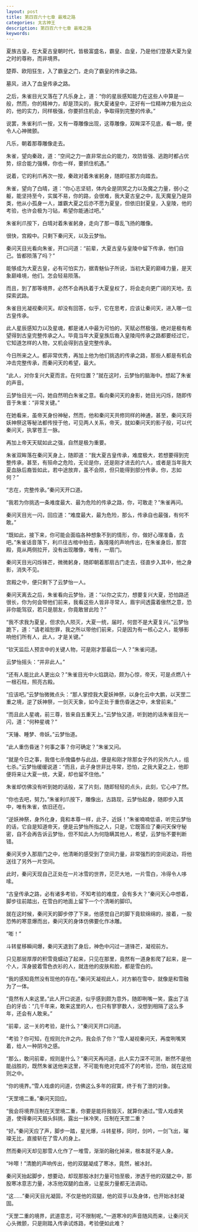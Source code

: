 ```yaml
---
layout: post
title: 第四百六十七章 最难之路
categories: 太古神王
description: 第四百六十七章 最难之路
keywords:
---
```


夏族古皇，在大夏古皇朝时代，皆极富盛名，霸皇、血皇，乃是他们登基大夏为皇之时的尊称，而非境界。

楚莽、欧阳狂生，入了霸皇之门，走向了霸皇的传承之路。

墓风，进入了血皇传承之路。

之后，朱雀目光又落在了凡乐身上，道：“你的星辰感知能力在这些人中算是一般，然而，你的精神力，却是顶尖的，我大夏诸皇中，正好有一位精神力极为出众的，他的实力，同样极强，你要抓住机会，争取得到完整的传承。”

说罢，朱雀利爪一按，又有一尊雕像出现，这尊雕像，双眸深不见底，看一眼，便令人心神微颤。

凡乐，朝着那尊雕像走去。

朱雀，望向秦政，道：“空间之力一直非常出众的能力，攻防皆强、逃跑时都占优势，综合能力强横，你也一样，要抓住机遇。”

说着，它的利爪再次一按，秦政对着朱雀躬身，随即往那方向踏去。

朱雀，望向了白晴，道：“你心志坚韧，体内全是阴冥之力以及魔之力量，弱小之躯，能坚持至今，实属不易，你的路，会很难，我大夏古皇之中，乱天魔皇乃是异类，他从小孤身一人，雄霸大夏之后亦不愿为夏皇，但依旧封夏皇，入皇陵，他的考验，也许会极为刁钻，希望你能通过吧。”

朱雀利爪按下，白晴对着朱雀躬身，走向了那一尊乱飞扬的雕像。

很快，宫殿中。只剩下秦问天，以及云梦怡。

秦问天目光看向朱雀，开口问道：“前辈，大夏古皇与皇陵中留下传承，他们自己。皆都陨落了吗？”

能够成为大夏古皇，必有可怕实力，据青魅仙子所说，当初大夏的巅峰力量，是天象巅峰境，他们。怎会轻易陨落。

而且，到了那等境界，必然不会再执着于大夏皇权了，将会走向更广阔的天地，去探索武路。

朱雀目光凝视秦问天。却没有回答，似乎，它在思考，应该让秦问天，进入哪一位古皇传承。

此人星辰感知力以及星魂，都是诸人中最为可怕的，天赋必然极强，绝对是极有希望得到古皇完整传承之人。毕竟当年大夏皇族后裔入皇陵闯传承之路都要经过它，它知道怎样的人物，又机会得到古皇完整传承。

今日所来之人。都非常优秀，再加上他为他们挑选的传承之路，那些人都是有机会冲击完整传承，而秦问天的希望，最大。

“此人，对你复兴大夏而言。在何位置？”就在这时，云梦怡的脑海中。想起了朱雀的声音。

云梦怡目光一闪，她自然明白朱雀之意。看向秦问天的身影，她目光闪烁，随即传音于朱雀：“非常关键。”

在她看来，虽帝天身份神秘，然而，他和秦问天共修同样的神通，甚至，秦问天将妖神祭这等秘法都传授于他，可见两人关系，帝天，就如秦问天的影子般，可以代秦问天，执掌苍王一脉。

再加上帝天天赋如此之强，自然是极为重要。

朱雀双眸落在秦问天身上，随即道：“我大夏古皇传承，难度极大，若想要得到完整传承，甚至，有殒命之危险，无论是你，还是刚才进去的六人，或者是当年我大夏血脉后裔皆如此，若中途放弃，虽不会陨，但只能得到部分传承，你，志如何？”

“志在，完整传承。”秦问天开口道。

“我若为你挑选一条难度最大、最为危险的传承之路，你，可敢走？”朱雀再问。

秦问天目光一闪，回应道：“难度最大，最为危险，那么，传承自也最强，有何不敢。”

“既如此，接下来，你可能会面临各种想象不到的情形，你，做好心理准备，去吧。”朱雀话音落下，利爪往古棺中拍去，轰隆隆的声响传出，在朱雀身后，那宫殿，竟从两侧拉开，没有出现雕像，唯有，一扇门。

秦问天目光闪烁锋芒，微微躬身，随即朝着那扇古门走去，径直步入其中，他之身影，消失不见。

宫殿之中，便只剩下了云梦怡一人。

秦问天离去之后，朱雀看向云梦怡，道：“以你之实力，想要复兴大夏，恐怕路还很长，你为何会带他们前来，我看这些人皆非寻常人，眉宇间透露着傲然之意，恐非你能驾驭，若只是朋友，你竟敢冒此险？”

“我不求我为夏皇，但求仇人陨灭，大夏一统，届时，何尝不是大夏复兴。”云梦怡跪下，道：“请老祖恕罪，我之所以带他们前来，只是因为有一核心之人，能够影响他们所有人，此人，才是关键。”

“钦天监后人预言中的关键人物，可是刚才那最后一人？”朱雀问道。

云梦怡摇头：“并非此人。”

“还有人能比此人更出众？”朱雀目光中火焰跳动，颇为心惊，帝天，可是点燃八十一根石柱，照亮古殿。

“应该吧。”云梦怡微微点头：“那人掌控我大夏妖神祭，以身化云中大鹏，以天罡二重之境，逆了妖神祭，一剑灭天象，如今正处于重伤昏迷之中，未曾前来。”

“而且此人星魂，前三尊，皆来自五重天上。”云梦怡又道，听到她的话朱雀目光一闪，道：“何种星魂？”

“天锤、睡梦、帝妖。”云梦怡道。

“此人重伤昏迷？何事之事？你可确定？”朱雀又问。

“就是今日之事，我借七杀傀儡参与此战，便是和刚才除那女子外的另外六人，组七杀。”云梦怡缓缓说道：“而且，此子身世非比寻常，恐怕，之我大夏之上，他即便将来让大夏一统，大夏，却也留不住他。”

朱雀却仿佛没有听到她的话般，呆了片刻，随即轻轻的点头，此刻，它心中了然。

“你也去吧，努力。”朱雀利爪按下，雕像出，古路现，云梦怡起身，随即步入其中，唯有朱雀，依旧还在。

“逆妖神祭，身外化身，竟和本尊一样，此子，近妖！”朱雀喃喃低语，听完云梦怡的话，它自是知道帝天，便是云梦怡所指之人，只是，它既答应了秦问天保守秘密，自不会再告诉云梦怡，但不知此人为何隐瞒其他人，希望，云梦怡不要判断错。

秦问天步入那扇门之中，他清晰的感受到了空间力量，非常强烈的空间波动，将他送往了另外一片空间。

此时，秦问天现自己正处在一片冰雪的世界，茫茫大地，一片雪白，冷得令人哆嗦。

“古皇传承之路，必有诸多考验，不知考验的难度，会有多大？”秦问天心中想着，脚步往前踏出，在雪白的地面上留下一个个清晰的脚印。

就在这时候，秦问天的脚步停了下来，他感觉自己的脚下竟软绵绵的，接着，一股恐怖的寒意爆而出，秦问天的身体仿佛要化作冰雕。

“嘭！”

斗转星移瞬间爆，秦问天退到了身后，神色中闪过一道锋芒，凝视前方。

只见那层厚厚的积雪竟蠕动了起来，只见在那里，竟然有一道身影爬了起来，是一个人，浑身披着雪色衣衫的人，就连他的皮肤和脸，都是雪白的。

“我的感知竟然没有现他的存在。”秦问天凝视此人，对方躺在雪中，就像是和雪融为了一体。

“竟然有人来这里。”此人开口说道，似乎感到颇为意外，随即咧嘴一笑，露出了洁白的牙齿：“几千年来，敢来这里的人，也只有寥寥数人，没想到相隔了这么多年，还会有人敢来。”

“前辈，这一关的考验，是什么？”秦问天开口问道。

“考验？你可知，在规则允许之内，我会杀了你？”雪人凝视秦问天，再度咧嘴笑着，给人一种阴冷之感。

“那么，敢问前辈，规则是什么？”秦问天再问道，此人实力深不可测，断然不是他能战胜的，既然朱雀送他来这里，不可能有绝对完成不了的考验，恐怕，就在这规则之中。

“你的境界。”雪人戏虐的问道，仿佛这么多年的寂寞，终于有了泄的对象。

“天罡境二重。”秦问天回应。

“我会将境界压制在天罡境二重，你要是能将我毁灭，就算你通过。”雪人戏虐笑道，使得秦问天眉头斜挑，露出一抹冷笑，压制在天罡二重？

“好。”秦问天应了声，脚步一踏，星光爆，斗转星移，同时，剑吟，一剑飞出，璀璨无比，直接斩在了雪人的身上。

然而秦问天却见那雪人化作了一堆雪，渐渐的融化掉来，根本就不是人身。

“咔嚓！”清脆的声响传出，他的双腿凝成了寒冰，竟然，被冰封。

秦问天抬起脚步，想要动，却现那股冰封力量可怕至极，渗透于他的双腿之中，那股寒冰意志力量，冰冻他双腿的血液，让星辰力量都无法调动。

“这……”秦问天目光凝固，不仅是他的双腿，他的双手以及身体，也开始冰封凝固。

“天罡二重的境界，武道意志，可不限制呢。”一道寒冷的声音随风而来，让秦问天心头微颤，只是刚踏入传承试炼路，考验便如此难？
